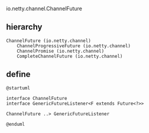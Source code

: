 io.netty.channel.ChannelFuture

## hierarchy
```
ChannelFuture (io.netty.channel)
    ChannelProgressiveFuture (io.netty.channel)
    ChannelPromise (io.netty.channel)
    CompleteChannelFuture (io.netty.channel)
```

## define
```plantuml
@startuml

interface ChannelFuture
interface GenericFutureListener<F extends Future<?>> 

ChannelFuture ..> GenericFutureListener

@enduml
```
